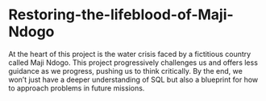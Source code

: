 # Restoring-the-lifeblood-of-Maji-Ndogo
At the heart of this project is the water crisis faced by a fictitious country called Maji Ndogo. This project progressively challenges us and offers less guidance as we progress, pushing us to think critically. By the end, we won’t just have a deeper understanding of SQL but also a blueprint for how to approach problems in future missions.
